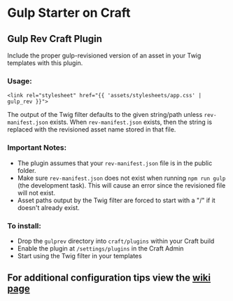 # Gulp Starter on Craft

## Gulp Rev Craft Plugin
Include the proper gulp-revisioned version of an asset in your Twig templates with this plugin.

### Usage:

```twig
<link rel="stylesheet" href="{{ 'assets/stylesheets/app.css' | gulp_rev }}">
```


The output of the Twig filter defaults to the given string/path unless `rev-manifest.json` exists. When `rev-manifest.json` exists, then the string is replaced with the revisioned asset name stored in that file.


### Important Notes:
* The plugin assumes that your `rev-manifest.json` file is in the public folder.
* Make sure `rev-manifest.json` does not exist when running `npm run gulp` (the development task). This will cause an error since the revisioned file will not exist.
* Asset paths output by the Twig filter are forced to start with a "/" if it doesn't already exist.


### To install:
* Drop the `gulprev` directory into `craft/plugins` within your Craft build
* Enable the plugin at `/settings/plugins` in the Craft Admin
* Start using the Twig filter in your templates

## For additional configuration tips view the [wiki page](https://github.com/vigetlabs/gulp-starter/wiki/Craft-Setup)
